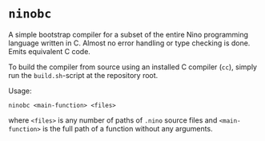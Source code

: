 # `ninobc`

A simple bootstrap compiler for a subset of the entire Nino programming language written in C.
Almost no error handling or type checking is done. Emits equivalent C code.

To build the compiler from source using an installed C compiler (`cc`),
simply run the `build.sh`-script at the repository root.

Usage:
```
ninobc <main-function> <files>
```
where `<files>` is any number of paths of `.nino` source files
and `<main-function>` is the full path of a function without any arguments.